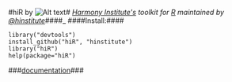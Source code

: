 #hiR by ![Alt text](http://dl.dropbox.com/u/6535582/HI_Files/hiR/imgs/hidatalab.jpg)#
_[Harmony Institute's](http://www.harmony-institute.org/) toolkit for [R](http://www.cran.r-project.org/)_
_maintained by [@hinstitute](http://www.twitter.com/hinstitute)_####_
####Install:####

	library("devtools")
	install_github("hiR", "hinstitute")
	library("hiR")
	help(package="hiR")

###[documentation](http://github.com/hinstitute/hiR/blob/master/hiR-manual.pdf?raw=true)###